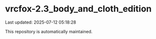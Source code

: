 # vrcfox-2.3_body_and_cloth_edition

Last updated: 2025-07-12 05:18:28

This repository is automatically maintained.
